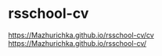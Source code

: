 # rsschool-cv
https://Mazhurichka.github.io/rsschool-cv/cv
https://Mazhurichka.github.io/rsschool-cv/
